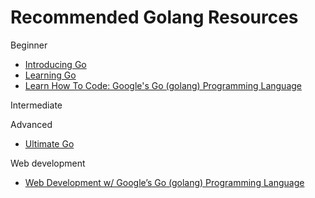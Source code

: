 # Recommended Golang Resources

Beginner
- [Introducing Go](https://www.oreilly.com/library/view/introducing-go/9781491941997/)
- [Learning Go](https://www.oreilly.com/library/view/learning-go/9781492077206/)
- [Learn How To Code: Google's Go (golang) Programming Language](https://www.udemy.com/course/learn-how-to-code/)

Intermediate

Advanced
- [Ultimate Go](https://www.ardanlabs.com/training/ultimate-go/advanced-concepts/)

Web development
- [Web Development w/ Google’s Go (golang) Programming Language](https://www.udemy.com/course/go-programming-language/)
